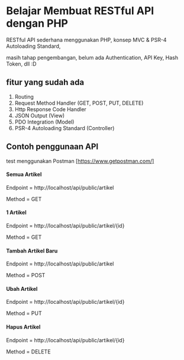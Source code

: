 # Belajar Membuat RESTful API dengan PHP

RESTful API sederhana menggunakan PHP, konsep MVC & PSR-4 Autoloading Standard,

masih tahap pengembangan, belum ada Authentication, API Key, Hash Token, dll :D

## fitur yang sudah ada
1. Routing
2. Request Method Handler (GET, POST, PUT, DELETE)
3. Http Response Code Handler
4. JSON Output (View)
5. PDO Integration (Model)
6. PSR-4 Autoloading Standard (Controller)

## Contoh penggunaan API

test menggunakan Postman [https://www.getpostman.com/]

#### Semua Artikel
Endpoint = http://localhost/api/public/artikel

Method = GET

#### 1 Artikel
Endpoint = http://localhost/api/public/artikel/{id}

Method = GET

#### Tambah Artikel Baru
Endpoint = http://localhost/api/public/artikel

Method = POST

#### Ubah Artikel
Endpoint = http://localhost/api/public/artikel/{id}

Method = PUT

#### Hapus Artikel
Endpoint = http://localhost/api/public/artikel/{id}

Method = DELETE

